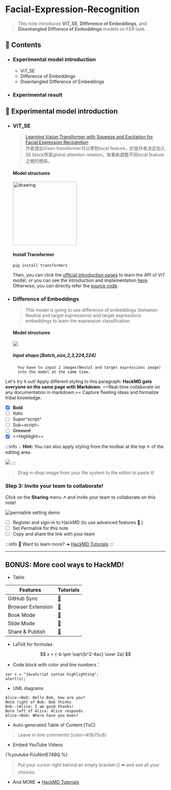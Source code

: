 # Facial-Expression-Recognition


> This note introduces  **ViT_SE**, **Difference of Embeddings**, and **Disentangled Diffrence of Embeddings** models on FER task.

## :memo: Contents

* ### Experimental model introduction

    -  ViT_SE
    -  Difference of Embeddings
    -  Disentangled Difference of Embeddings
* ### Experimental result

## :memo: Experimental model introduction
* ### ViT_SE
    > [Learning Vision Transformer with Squeeze and Excitation for Facial Expression Recognition](https://arxiv.org/abs/2107.03107v3)  
作者提出Vison transformer可以學到local feature，於是作者決定加入SE block學習global attention relation，來重新調整不同local feature之間的關係。
    #### Model structures
    <img src=https://i.imgur.com/HzOxfgd.png alt="drawing" style="width:200px;vertical-align:middle;"/><br>
    #### Install Transformer
    ```
    pip install transformers
    ```
    Then, you can click the [official introduction pages](https://huggingface.co/transformers/model_doc/vit.html) to learn the API of ViT model, or you can see the introduction and implementation [here](https://hackmd.io/@L-6kLln4ROKxmsbgf1Wt3g/rJ8GpQlJY). Otherwise, you can directly refer the [source code](https://github.com/jerry940100/Facial-Expression-Recognition/blob/5bc742aac221648f8d9c0876dbeba30a39e49932/ViT_SE/ViT_SE.py).
    

* ### Difference of Embeddings
    >This model is going to use difference of embeddings (between Neutral and target expressions) and target expressions embeddings to learn the expression classification.
    #### Model structures
    ![](https://i.imgur.com/B3yKcqv.png)
    ##### **Input shape:[Batch_size,2,3,224,224]**
        You have to input 2 images(Neutal and target expressions image)
        into the model at the same time.
    

    


Let's try it out!
Apply different styling to this paragraph:
**HackMD gets everyone on the same page with Markdown.** ==Real-time collaborate on any documentation in markdown.== Capture fleeting ideas and formalize tribal knowledge.

- [x] **Bold**
- [ ] *Italic*
- [ ] Super^script^
- [ ] Sub~script~
- [ ] ~~Crossed~~
- [x] ==Highlight==

:::info
:bulb: **Hint:** You can also apply styling from the toolbar at the top :arrow_upper_left: of the editing area.

![](https://i.imgur.com/Cnle9f9.png)
:::

> Drag-n-drop image from your file system to the editor to paste it!

### Step 3: Invite your team to collaborate!

Click on the <i class="fa fa-share-alt"></i> **Sharing** menu :arrow_upper_right: and invite your team to collaborate on this note!

![permalink setting demo](https://i.imgur.com/PjUhQBB.gif)

- [ ] Register and sign-in to HackMD (to use advanced features :tada: ) 
- [ ] Set Permalink for this note
- [ ] Copy and share the link with your team

:::info
:pushpin: Want to learn more? ➜ [HackMD Tutorials](https://hackmd.io/c/tutorials) 
:::

---

## BONUS: More cool ways to HackMD!

- Table

| Features          | Tutorials               |
| ----------------- |:----------------------- |
| GitHub Sync       | [:link:][GitHub-Sync]   |
| Browser Extension | [:link:][HackMD-it]     |
| Book Mode         | [:link:][Book-mode]     |
| Slide Mode        | [:link:][Slide-mode]    | 
| Share & Publish   | [:link:][Share-Publish] |

[GitHub-Sync]: https://hackmd.io/c/tutorials/%2Fs%2Flink-with-github
[HackMD-it]: https://hackmd.io/c/tutorials/%2Fs%2Fhackmd-it
[Book-mode]: https://hackmd.io/c/tutorials/%2Fs%2Fhow-to-create-book
[Slide-mode]: https://hackmd.io/c/tutorials/%2Fs%2Fhow-to-create-slide-deck
[Share-Publish]: https://hackmd.io/c/tutorials/%2Fs%2Fhow-to-publish-note

- LaTeX for formulas

$$
x = {-b \pm \sqrt{b^2-4ac} \over 2a}
$$

- Code block with color and line numbers：
```javascript=16
var s = "JavaScript syntax highlighting";
alert(s);
```

- UML diagrams
```sequence
Alice->Bob: Hello Bob, how are you?
Note right of Bob: Bob thinks
Bob-->Alice: I am good thanks!
Note left of Alice: Alice responds
Alice->Bob: Where have you been?
```
- Auto-generated Table of Content
[ToC]

> Leave in-line comments! [color=#3b75c6]

- Embed YouTube Videos

{%youtube PJuNmlE74BQ %}

> Put your cursor right behind an empty bracket {} :arrow_left: and see all your choices.

- And MORE ➜ [HackMD Tutorials](https://hackmd.io/c/tutorials)
